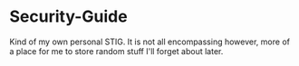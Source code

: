 # Security-Guide
Kind of my own personal STIG. It is not all encompassing however, more of a place for me to store random stuff I'll forget about later.
